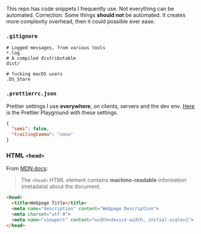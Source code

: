 This repo has code snippets I frequently use. Not everything can be automated. Correction: Some things **should not** be automated. It creates more complexity overhead, then it could possible ever ease.

### `.gitignore`

```ignore
# Logged messages, from various tools
*.log
# A compiled distributable
dist/

# fucking macOS users
.DS_Store
```

### `.prettierrc.json`

Prettier settings I use **everywhere**, on clients, servers and the dev env. [Here](https://invita.link/prettier-playground) is the Prettier Playground with these settings.

```json
{
  "semi": false,
  "trailingComma": "none"
}
```

### HTML `<head>`

From [MDN docs](https://developer.mozilla.org/en-US/docs/Web/HTML/Element/head):

> The `<head>` HTML element contains **machine-readable** information (metadata) about the document.

```html
<head>
  <title>Webpage Title</title>
  <meta name="description" content="Webpage Description">
  <meta charset="utf-8">
  <meta name="viewport" content="width=device-width, initial-scale=1">
</head>
```
